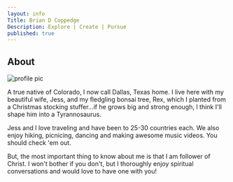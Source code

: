 ```yaml
---
layout: info
Title: Brian D Coppedge
Description: Explore | Create | Pursue
published: true
---
```


## About

![profile pic](file:///C:/Users/brian/Pictures/Cromwell%20Family%20Photo%20Shoot/Prayer%20Magnet%20Options/Profile%20Pic%20(2).JPG)

A true native of Colorado, I now call Dallas, Texas home. I live here with my beautiful wife, Jess, and my fledgling bonsai tree, Rex,  which I planted from a Christmas stocking stuffer...if he grows big and strong enough, I think I'll shape him into a Tyrannosaurus.

Jess and I love traveling and have been to 25-30 countries each. We also enjoy hiking, picnicing, dancing and making awesome music videos. You should check 'em out.

But, the most important thing to know about me is that I am follower of Christ. I won't bother if you don't, but I thoroughly enjoy spiritual conversations and would love to have one with you!
